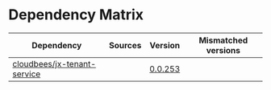 # Dependency Matrix

Dependency | Sources | Version | Mismatched versions
---------- | ------- | ------- | -------------------
[cloudbees/jx-tenant-service](https://github.com/cloudbees/jx-tenant-service) |  | [0.0.253](https://github.com/cloudbees/jx-tenant-service/releases/tag/v0.0.253) | 
